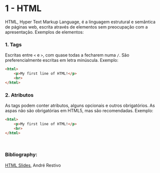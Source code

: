 # 1 - HTML

HTML, Hyper Text Markup Language, é a linguagem estrutural e semântica de páginas web, escrita através de elementos sem preocupação com a apresentação. Exemplos de elementos: <br>

### 1. Tags

Escritas entre `<` e `>`, com quase todas a fecharem numa `/`. São preferencialmente escritas em letra minúscula. Exemplo:

```html
<html>
    <p>My first line of HTML!</p>
    <br>
</html>
```

### 2. Atributos

As tags podem conter atributos, alguns opcionais e outros obrigatórios. As aspas não são obrigatórias em HTML5, mas são recomendadas. Exemplo:

```html
<html>
    <p>My first line of HTML!</p>
    <br>
</html>
```



<br>

### Bibliography:
[HTML Slides](https://web.fe.up.pt/~arestivo/slides/?s=html5#1), André Restivo